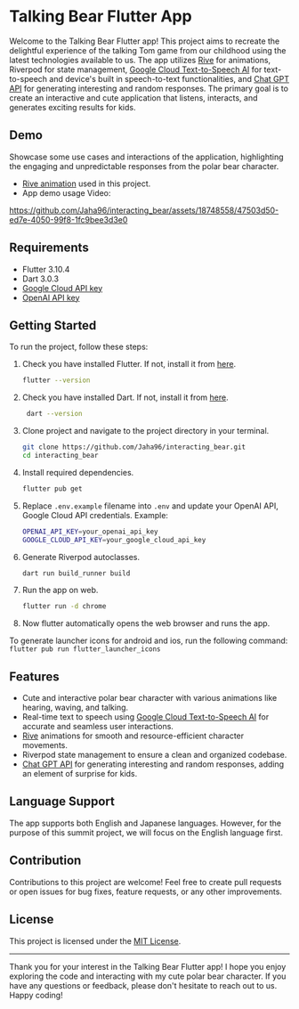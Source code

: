# Talking Bear Flutter App

Welcome to the Talking Bear Flutter app! This project aims to recreate the delightful experience of the talking Tom game from our childhood using the latest technologies available to us. The app utilizes [Rive](https://rive.app/) for animations, Riverpod for state management, [Google Cloud Text-to-Speech AI](https://cloud.google.com/text-to-speech) for text-to-speech and device's built in speech-to-text functionalities, and [Chat GPT API](https://platform.openai.com/docs/api-reference/chat) for generating interesting and random responses. The primary goal is to create an interactive and cute application that listens, interacts, and generates exciting results for kids.

## Demo
Showcase some use cases and interactions of the application, highlighting the engaging and unpredictable responses from the polar bear character.
- [Rive animation](https://rive.app/community/5628-11215-wave-hear-and-talk) used in this project.
- App demo usage Video:

https://github.com/Jaha96/interacting_bear/assets/18748558/47503d50-ed7e-4050-99f8-1fc9bee3d3e0

## Requirements
- Flutter 3.10.4
- Dart 3.0.3
- [Google Cloud API key](https://support.google.com/googleapi/answer/6158862)
- [OpenAI API key](https://help.openai.com/en/articles/4936850-where-do-i-find-my-secret-api-key)

## Getting Started

To run the project, follow these steps:

1. Check you have installed Flutter. If not, install it from [here](https://flutter.dev/docs/get-started/install).
   ```bash
   flutter --version
   ```

2. Check you have installed Dart. If not, install it from [here](https://dart.dev/get-dart).
   ```bash
    dart --version
    ```
3. Clone project and navigate to the project directory in your terminal. 
    ```bash
    git clone https://github.com/Jaha96/interacting_bear.git
    cd interacting_bear
    ```
4. Install required dependencies.
    ```bash
    flutter pub get
    ```
5. Replace `.env.example` filename into `.env` and update your OpenAI API, Google Cloud API credentials. Example:
    ```bash
    OPENAI_API_KEY=your_openai_api_key
    GOOGLE_CLOUD_API_KEY=your_google_cloud_api_key
    ```
6. Generate Riverpod autoclasses.
    ```bash
    dart run build_runner build
    ```
7. Run the app on web.
    ```bash
    flutter run -d chrome
    ```
8. Now flutter automatically opens the web browser and runs the app.

To generate launcher icons for android and ios, run the following command:
```flutter pub run flutter_launcher_icons```


## Features

- Cute and interactive polar bear character with various animations like hearing, waving, and talking.
- Real-time text to speech using [Google Cloud Text-to-Speech AI](https://cloud.google.com/text-to-speech) for accurate and seamless user interactions.
- [Rive](https://rive.app/) animations for smooth and resource-efficient character movements.
- Riverpod state management to ensure a clean and organized codebase.
- [Chat GPT API](https://platform.openai.com/docs/api-reference/chat) for generating interesting and random responses, adding an element of surprise for kids.

## Language Support

The app supports both English and Japanese languages. However, for the purpose of this summit project, we will focus on the English language first.

## Contribution

Contributions to this project are welcome! Feel free to create pull requests or open issues for bug fixes, feature requests, or any other improvements.

## License

This project is licensed under the [MIT License](LICENSE).

---

Thank you for your interest in the Talking Bear Flutter app! I hope you enjoy exploring the code and interacting with my cute polar bear character. If you have any questions or feedback, please don't hesitate to reach out to us. Happy coding!
